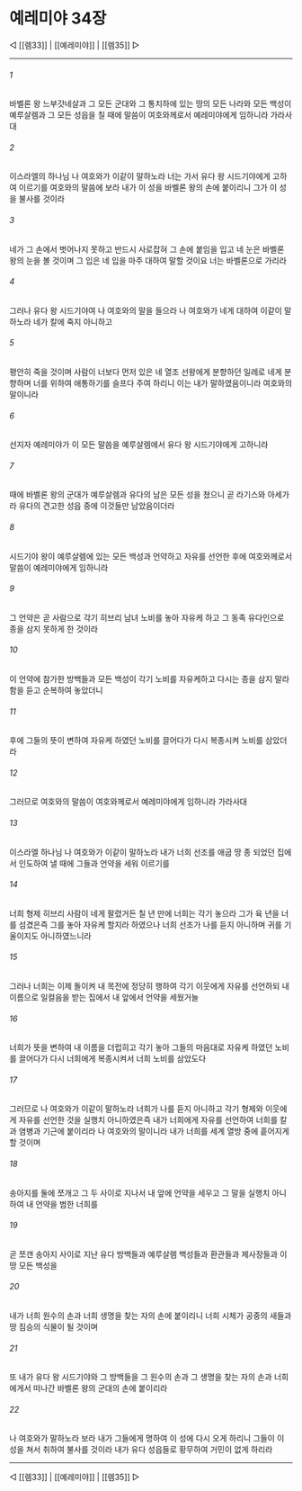 ﻿# 예레미야 34장

◁ [[렘33]] | [[예레미야]] | [[렘35]] ▷
***

###### 1
바벨론 왕 느부갓네살과 그 모든 군대와 그 통치하에 있는 땅의 모든 나라와 모든 백성이 예루살렘과 그 모든 성읍을 칠 때에 말씀이 여호와께로서 예레미야에게 임하니라 가라사대

###### 2
이스라엘의 하나님 나 여호와가 이같이 말하노라 너는 가서 유다 왕 시드기야에게 고하여 이르기를 여호와의 말씀에 보라 내가 이 성을 바벨론 왕의 손에 붙이리니 그가 이 성을 불사를 것이라

###### 3
네가 그 손에서 벗어나지 못하고 반드시 사로잡혀 그 손에 붙임을 입고 네 눈은 바벨론 왕의 눈을 볼 것이며 그 입은 네 입을 마주 대하여 말할 것이요 너는 바벨론으로 가리라

###### 4
그러나 유다 왕 시드기야여 나 여호와의 말을 들으라 나 여호와가 네게 대하여 이같이 말하노라 네가 칼에 죽지 아니하고

###### 5
평안히 죽을 것이며 사람이 너보다 먼저 있은 네 열조 선왕에게 분향하던 일례로 네게 분향하며 너를 위하여 애통하기를 슬프다 주여 하리니 이는 내가 말하였음이니라 여호와의 말이니라

###### 6
선지자 예레미야가 이 모든 말씀을 예루살렘에서 유다 왕 시드기야에게 고하니라

###### 7
때에 바벨론 왕의 군대가 예루살렘과 유다의 남은 모든 성을 쳤으니 곧 라기스와 아세가라 유다의 견고한 성읍 중에 이것들만 남았음이더라

###### 8
시드기야 왕이 예루살렘에 있는 모든 백성과 언약하고 자유를 선언한 후에 여호와께로서 말씀이 예레미야에게 임하니라

###### 9
그 언약은 곧 사람으로 각기 히브리 남녀 노비를 놓아 자유케 하고 그 동족 유다인으로 종을 삼지 못하게 한 것이라

###### 10
이 언약에 참가한 방백들과 모든 백성이 각기 노비를 자유케하고 다시는 종을 삼지 말라 함을 듣고 순복하여 놓았더니

###### 11
후에 그들의 뜻이 변하여 자유케 하였던 노비를 끌어다가 다시 복종시켜 노비를 삼았더라

###### 12
그러므로 여호와의 말씀이 여호와께로서 예레미야에게 임하니라 가라사대

###### 13
이스라엘 하나님 나 여호와가 이같이 말하노라 내가 너희 선조를 애굽 땅 종 되었던 집에서 인도하여 낼 때에 그들과 언약을 세워 이르기를

###### 14
너희 형제 히브리 사람이 네게 팔렸거든 칠 년 만에 너희는 각기 놓으라 그가 육 년을 너를 섬겼은즉 그를 놓아 자유케 할지라 하였으나 너희 선조가 나를 듣지 아니하며 귀를 기울이지도 아니하였느니라

###### 15
그러나 너희는 이제 돌이켜 내 목전에 정당히 행하여 각기 이웃에게 자유를 선언하되 내 이름으로 일컬음을 받는 집에서 내 앞에서 언약을 세웠거늘

###### 16
너희가 뜻을 변하여 내 이름을 더럽히고 각기 놓아 그들의 마음대로 자유케 하였던 노비를 끌어다가 다시 너희에게 복종시켜서 너희 노비를 삼았도다

###### 17
그러므로 나 여호와가 이같이 말하노라 너희가 나를 듣지 아니하고 각기 형제와 이웃에게 자유를 선언한 것을 실행치 아니하였은즉 내가 너희에게 자유를 선언하여 너희를 칼과 염병과 기근에 붙이리라 나 여호와의 말이니라 내가 너희를 세계 열방 중에 흩어지게 할 것이며

###### 18
송아지를 둘에 쪼개고 그 두 사이로 지나서 내 앞에 언약을 세우고 그 말을 실행치 아니하여 내 언약을 범한 너희를

###### 19
곧 쪼갠 송아지 사이로 지난 유다 방백들과 예루살렘 백성들과 환관들과 제사장들과 이 땅 모든 백성을

###### 20
내가 너희 원수의 손과 너희 생명을 찾는 자의 손에 붙이리니 너희 시체가 공중의 새들과 땅 짐승의 식물이 될 것이며

###### 21
또 내가 유다 왕 시드기야와 그 방백들을 그 원수의 손과 그 생명을 찾는 자의 손과 너희에게서 떠나간 바벨론 왕의 군대의 손에 붙이리라

###### 22
나 여호와가 말하노라 보라 내가 그들에게 명하여 이 성에 다시 오게 하리니 그들이 이 성을 쳐서 취하여 불사를 것이라 내가 유다 성읍들로 황무하여 거민이 없게 하리라

***
◁ [[렘33]] | [[예레미야]] | [[렘35]] ▷